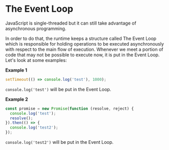 # The Event Loop

JavaScript is single-threaded but it can still take advantage of asynchronous
programming.

In order to do that, the runtime keeps a structure called The Event Loop which 
is responsible for holding operations to be executed asynchronously with 
respect to the main flow of execution. Whenever we meet a portion of code that
may not be possible to execute now, it is put in the Event Loop. Let's look at
some examples:

**Example 1**

```javascript
setTimeout(() => console.log('test'), 1000);
```
`console.log('test')` will be put in the Event Loop.

**Example 2**

```javascript
const promise = new Promise(function (resolve, reject) {
  console.log('test');
  resolve();
}).then(() => {
  console.log('test2');
});

```
`console.log('test2')` will be put in the Event Loop.